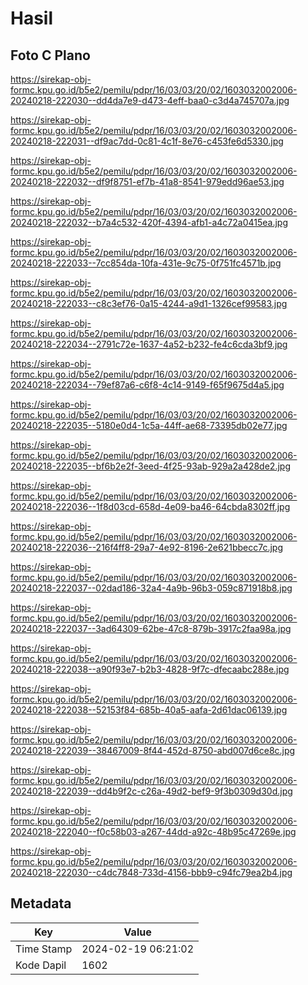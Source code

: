 # Hasil

## Foto C Plano

https://sirekap-obj-formc.kpu.go.id/b5e2/pemilu/pdpr/16/03/03/20/02/1603032002006-20240218-222030--dd4da7e9-d473-4eff-baa0-c3d4a745707a.jpg

https://sirekap-obj-formc.kpu.go.id/b5e2/pemilu/pdpr/16/03/03/20/02/1603032002006-20240218-222031--df9ac7dd-0c81-4c1f-8e76-c453fe6d5330.jpg

https://sirekap-obj-formc.kpu.go.id/b5e2/pemilu/pdpr/16/03/03/20/02/1603032002006-20240218-222032--df9f8751-ef7b-41a8-8541-979edd96ae53.jpg

https://sirekap-obj-formc.kpu.go.id/b5e2/pemilu/pdpr/16/03/03/20/02/1603032002006-20240218-222032--b7a4c532-420f-4394-afb1-a4c72a0415ea.jpg

https://sirekap-obj-formc.kpu.go.id/b5e2/pemilu/pdpr/16/03/03/20/02/1603032002006-20240218-222033--7cc854da-10fa-431e-9c75-0f751fc4571b.jpg

https://sirekap-obj-formc.kpu.go.id/b5e2/pemilu/pdpr/16/03/03/20/02/1603032002006-20240218-222033--c8c3ef76-0a15-4244-a9d1-1326cef99583.jpg

https://sirekap-obj-formc.kpu.go.id/b5e2/pemilu/pdpr/16/03/03/20/02/1603032002006-20240218-222034--2791c72e-1637-4a52-b232-fe4c6cda3bf9.jpg

https://sirekap-obj-formc.kpu.go.id/b5e2/pemilu/pdpr/16/03/03/20/02/1603032002006-20240218-222034--79ef87a6-c6f8-4c14-9149-f65f9675d4a5.jpg

https://sirekap-obj-formc.kpu.go.id/b5e2/pemilu/pdpr/16/03/03/20/02/1603032002006-20240218-222035--5180e0d4-1c5a-44ff-ae68-73395db02e77.jpg

https://sirekap-obj-formc.kpu.go.id/b5e2/pemilu/pdpr/16/03/03/20/02/1603032002006-20240218-222035--bf6b2e2f-3eed-4f25-93ab-929a2a428de2.jpg

https://sirekap-obj-formc.kpu.go.id/b5e2/pemilu/pdpr/16/03/03/20/02/1603032002006-20240218-222036--1f8d03cd-658d-4e09-ba46-64cbda8302ff.jpg

https://sirekap-obj-formc.kpu.go.id/b5e2/pemilu/pdpr/16/03/03/20/02/1603032002006-20240218-222036--216f4ff8-29a7-4e92-8196-2e621bbecc7c.jpg

https://sirekap-obj-formc.kpu.go.id/b5e2/pemilu/pdpr/16/03/03/20/02/1603032002006-20240218-222037--02dad186-32a4-4a9b-96b3-059c871918b8.jpg

https://sirekap-obj-formc.kpu.go.id/b5e2/pemilu/pdpr/16/03/03/20/02/1603032002006-20240218-222037--3ad64309-62be-47c8-879b-3917c2faa98a.jpg

https://sirekap-obj-formc.kpu.go.id/b5e2/pemilu/pdpr/16/03/03/20/02/1603032002006-20240218-222038--a90f93e7-b2b3-4828-9f7c-dfecaabc288e.jpg

https://sirekap-obj-formc.kpu.go.id/b5e2/pemilu/pdpr/16/03/03/20/02/1603032002006-20240218-222038--52153f84-685b-40a5-aafa-2d61dac06139.jpg

https://sirekap-obj-formc.kpu.go.id/b5e2/pemilu/pdpr/16/03/03/20/02/1603032002006-20240218-222039--38467009-8f44-452d-8750-abd007d6ce8c.jpg

https://sirekap-obj-formc.kpu.go.id/b5e2/pemilu/pdpr/16/03/03/20/02/1603032002006-20240218-222039--dd4b9f2c-c26a-49d2-bef9-9f3b0309d30d.jpg

https://sirekap-obj-formc.kpu.go.id/b5e2/pemilu/pdpr/16/03/03/20/02/1603032002006-20240218-222040--f0c58b03-a267-44dd-a92c-48b95c47269e.jpg

https://sirekap-obj-formc.kpu.go.id/b5e2/pemilu/pdpr/16/03/03/20/02/1603032002006-20240218-222030--c4dc7848-733d-4156-bbb9-c94fc79ea2b4.jpg


## Metadata

| Key        | Value               |
| ---------- | ------------------- |
| Time Stamp | 2024-02-19 06:21:02 |
| Kode Dapil | 1602                |



